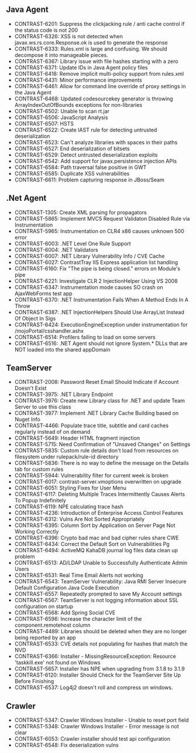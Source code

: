 <!--
title: "Contrast 3.2.2 November 2015"
description: "Contrast 3.2.2 November 2015"
-->

## Java Agent
* CONTRAST-6201: Suppress the clickjacking rule / anti cache control if the status code is not 200
* CONTRAST-6326: XSS is not detected when javax.ws.rs.core.Response.ok is used to generate the response
* CONTRAST-6333: Rules.xml is large and confusing. We should decompose it into manageable pieces.
* CONTRAST-6367: Library issue with file hashes starting with a zero
* CONTRAST-6371: Update IDs in Java Agent policy files
* CONTRAST-6418: Remove implicit multi-policy support from rules.xml
* CONTRAST-6431: Minor performance improvements
* CONTRAST-6461: Allow for command line override of proxy settings in the Java Agent
* CONTRAST-6468: Updated codesourcekey generator is throwing ArrayIndexOutOfBounds exceptions for non-libraries
* CONTRAST-6502: Unable to scan rt.jar
* CONTRAST-6506: JavaScript Analysis
* CONTRAST-6507: HSTS
* CONTRAST-6522: Create IAST rule for detecting untrusted deserialization
* CONTRAST-6523: Can't analyze libraries with spaces in their paths
* CONTRAST-6527: End deserialization of bitsets
* CONTRAST-6529: Detect untrusted deserialization exploits
* CONTRAST-6542: Add support for javax.persistence injection APIs
* CONTRAST-6584: Path traversal false positive in GWT
* CONTRAST-6585: Duplicate XSS vulnerabilities
* CONTRAST-6611: Problem capturing response in JBoss/Seam

## .Net Agent
* CONTRAST-1305: Create XML parsing for propagators
* CONTRAST-5865: Implement MVC5 Request Validaton Disabled Rule via Instrumentation
* CONTRAST-5965: Instrumentation on CLR4 x86 causes unknown 500 error
* CONTRAST-6003: .NET Level One Rule Support
* CONTRAST-6004: .NET Validators
* CONTRAST-6007: .NET Library Vulnerability Info / CVE Cache
* CONTRAST-6027: ContrastTray IIS Express application list handling
* CONTRAST-6160: Fix "The pipe is being closed." errors on Module's pipe
* CONTRAST-6221: Investigate CLR 2 InjectionHelper Using VS 2008
* CONTRAST-6347: Instrumentation mode causes SO crash on AjaxWebForms test app
* CONTRAST-6370: .NET Instrumentation Fails When A Method Ends In A Throw
* CONTRAST-6387: .NET InjectionHelpers Should Use ArrayList Instead Of Object In Sigs
* CONTRAST-6424: ExecutionEngineException under instrumentation for /mojoPortal/csshandler.ashx
* CONTRAST-6514: Profilers failing to load on some servers
* CONTRAST-6516: .NET Agent should not ignore System.* DLLs that are NOT loaded into the shared appDomain

## TeamServer
* CONTRAST-2008: Password Reset Email Should Indicate if Account Doesn't Exist
* CONTRAST-3975: .NET Library Endpoint
* CONTRAST-3976: Create new Library class for .NET and update Team Server to use this class
* CONTRAST-3977: Implement .NET Library Cache Building based on Nuget Info
* CONTRAST-4466: Populate trace title, subtitle and card caches regularly instead of on demand
* CONTRAST-5649: Header HTML fragment injection
* CONTRAST-5715: Need Confirmation of "Unsaved Changes" on Settings
* CONTRAST-5835: Custom rule details don't load from resources on filesystem under rulepack/rule-id directory
* CONTRAST-5836: There is no way to define the message on the Details tab for custom rules
* CONTRAST-5944: Vulnerability filter for current week is broken
* CONTRAST-6017: contrast-server.vmoptions overwritten on upgrade
* CONTRAST-6051: Styling Fixes for User Menu
* CONTRAST-6117: Deleting Multiple Traces Intermittently Causes Alerts To Popup Indefinitely
* CONTRAST-6119: NPE calculating trace hash
* CONTRAST-4236: Introduction of Enterprise Access Control Features
* CONTRAST-6312: Vulns Are Not Sorted Appropriately
* CONTRAST-6395: Column Sort by Application on Server Page Not Working Correctly
* CONTRAST-6396: Crypto bad mac and bad cipher rules share CWE
* CONTRAST-6434: Correct the Default Sort on Vulnerabilities Pg
* CONTRAST-6494: ActiveMQ KahaDB journal log files data clean up problem
* CONTRAST-6513: AD/LDAP Unable to Successfully Authenticate Admin Users
* CONTRAST-6531: Real Time Email Alerts not working
* CONTRAST-6543: TeamServer Vulnerability: Java RMI Server Insecure Default Configuration Java Code Execution
* CONTRAST-6557: Repeatedly prompted to save My Account settings
* CONTRAST-6567: TeamServer is not logging information about SSL configuration on startup
* CONTRAST-6568: Add Spring Social CVE
* CONTRAST-6596: Increase the character limit of the component.remotehost column
* CONTRAST-4489: Libraries should be deleted when they are no longer being reported by an app
* CONTRAST-6533: CVE details not populating for hashes that match the NVD
* CONTRAST-6366: Installer - MissingResourceException: Resource 'taskkill.exe' not found on Windows
* CONTRAST-5657: Installer has NPE when upgrading from 3.1.8 to 3.1.9
* CONTRAST-6120: Installer Should Check for the TeamServer Site Up Before Finishing
* CONTRAST-6537: Log4j2 doesn't roll and compress on windows.

## Crawler
* CONTRAST-5347: Crawler Windows Installer - Unable to reset port field
* CONTRAST-5348: Crawler Windows Installer - Error message is not clear
* CONTRAST-6053: Crawler installer should test api configuration
* CONTRAST-6548: Fix deserialization vulns

